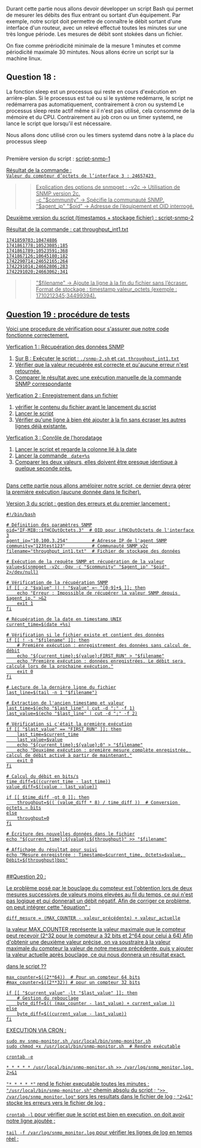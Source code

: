 Durant cette partie nous allons devoir développer un script Bash qui permet de mesurer les débits des flux entrant ou sortant d’un équipement. 
Par exemple, notre script doit permettre de connaître le débit sortant d'une interface d'un routeur, avec un relevé effectué toutes les minutes sur une très longue période.
Les mesures de débit sont stokées dans un fichier.

On fixe comme prériodicité minimale de la mesure 1 minutes et comme périodicité maximale 30 mintutes.
Nous allons écrire un script sur la machine linux.

## Question 18 : 
La fonction sleep est un processus qui reste en cours d'exécution en arrière-plan. Si le processus est tué ou si le système redémarre, le script ne redémarrera pas automatiquement, contrairement à cron ou systemd
Le processus sleep reste actif même si il n'est pas utilisé, cela consomme de la mémoire et du CPU. Contrairement au job cron ou un timer systemd, ne lance le script que lorsqu'il est nécessaire.

Nous allons donc utilisé cron ou les timers systemd dans notre à la place du processus sleep

## 

Première version du script : 
<a href="https://github.com/cyrillignac/25-813-chollet-hachemi/blob/main/snmp-1.sh"> script-snmp-1  

Résultat de la commande :   
```Valeur du compteur d’octets de l’interface 3 : 24657423 ```

>> Explication des options de snmpget :
-v2c → Utilisation de SNMP version 2c.  
-c "$community" → Spécifie la communauté SNMP.  
"$agent_ip" "$oid" → Adresse de l’équipement et OID interrogé.  

Deuxième version du script (timestamps + stockage fichier) :
<a href="https://github.com/cyrillignac/25-813-chollet-hachemi/blob/main/snmp-2.sh"> script-snmp-2  

Résultat de la commande : cat throughput_int1.txt
```
1741859703;10474886
1741861778;10523085;185
1741861789;10523591;368
1741867126;10645180;182
1742290714;24652165;264
1742291014;24662806;283
1742291020;24663062;341
```

>> "$filename" → Ajoute la ligne à la fin du fichier sans l’écraser.
Format de stockage : timestamp valeur_octets (exemple : 1710212345;34499394).

## Question 19 : procédure de tests
Voici une procedure de vérification pour s'assurer que notre code fonctionne correctement.

Verfication 1 : Récupération des données SNMP  
1) Sur B : Exécuter le script : ```./snmp-2.sh``` et ```cat throughput_int1.txt```
2) Vérifier que la valeur recupérée est correcte et qu'aucune erreur n'est retournée.
3) Comparer le résultat avec une exécution manuelle de la commande SNMP correspondante  
  
Verfication 2 : Enregistrement dans un fichier 
1) vérifier le contenu du fichier avant le lancement du script
2) Lancer le script
3) Vérifier qu'une ligne à bien été ajouter à la fin sans écraser les autres lignes déjà existante.
  
Verfication 3 : Conrôle de l'horodatage  
1) Lancer le script et regarde la colonne lié à la date  
2) Lancer la commande ``` date+%s```  
3) Comparer les deux valeurs, elles doivent être presque identique à quelque seconde près.
  
## 
Dans cette partie nous allons améloirer notre script, ce dernier devra gérer la première exécution (aucune donnée dans le ficiher).  

Version 3 du script : gestion des erreurs et du premier lancement :   

```
#!/bin/bash

# Définition des paramètres SNMP
oid="IF-MIB::ifHCOutOctets.3"  # OID pour ifHCOutOctets de l'interface 3
agent_ip="10.100.3.254"         # Adresse IP de l'agent SNMP
community="123test123"          # Communauté SNMP v2c
filename="throughput_int1.txt"  # Fichier de stockage des données

# Exécution de la requête SNMP et récupération de la valeur
value=$(snmpget -v2c -Oqv -c "$community" "$agent_ip" "$oid" 2>/dev/null)

# Vérification de la récupération SNMP
if [[ -z "$value" || ! "$value" =~ ^[0-9]+$ ]]; then
    echo "Erreur : Impossible de récupérer la valeur SNMP depuis $agent_ip." >&2
    exit 1
fi

# Récupération de la date en timestamp UNIX
current_time=$(date +%s)

# Vérification si le fichier existe et contient des données
if [[ ! -s "$filename" ]]; then
    # Première exécution : enregistrement des données sans calcul de débit
    echo "${current_time};${value};FIRST_RUN" > "$filename"
    echo "Première exécution : données enregistrées. Le débit sera calculé lors de la prochaine exécution."
    exit 0
fi

# Lecture de la dernière ligne du fichier
last_line=$(tail -n 1 "$filename")

# Extraction de l'ancien timestamp et valeur
last_time=$(echo "$last_line" | cut -d ";" -f 1)
last_value=$(echo "$last_line" | cut -d ";" -f 2)

# Vérification si c'était la première exécution
if [[ "$last_value" == "FIRST_RUN" ]]; then
    last_time=$current_time
    last_value=$value
    echo "${current_time};${value};0" > "$filename"
    echo "Deuxième exécution : première mesure complète enregistrée, calcul de débit activé à partir de maintenant."
    exit 0
fi

# Calcul du débit en bits/s
time_diff=$((current_time - last_time))
value_diff=$((value - last_value))

if [[ $time_diff -gt 0 ]]; then
    throughput=$(( (value_diff * 8) / time_diff ))  # Conversion octets → bits
else
    throughput=0
fi

# Écriture des nouvelles données dans le fichier
echo "${current_time};${value};${throughput}" >> "$filename"

# Affichage du résultat pour suivi
echo "Mesure enregistrée : Timestamp=$current_time, Octets=$value, Débit=${throughput}bps"


```

##Question 20 : 

Le problème posé par le bouclage du compteur est l'obtention lors de deux mesures successives de valeurs moins elevées au fil du temps, ce qui n'est pas logique et qui donnerait un débit négatif. Afin de corriger ce problème, on peut intégrer cette "équation" : 
```
diff_mesure = (MAX_COUNTER - valeur_précédente) + valeur_actuelle
```
la valeur MAX_COUNTER représente la valeur maximale que le compteur peut recevoir (2^32 pour le compteur a 32 bits et 2^64 pour celui à 64)
Afin d'obtenir une deuxième valeur précise, on va soustraire à la valeur maximale du compteur la valeur de notre mesure précédente, puis y ajouter la valeur actuelle après bouclage, ce qui nous donnera un résultat exact. 

dans le script ??

```
max_counter=$((2**64))  # Pour un compteur 64 bits
#max_counter=$((2**32)) # pour un compteur 32 bits

if [[ "$current_value" -lt "$last_value" ]]; then
    # Gestion du rebouclage
    byte_diff=$(( (max_counter - last_value) + current_value ))
else
    byte_diff=$((current_value - last_value))
fi
```

EXECUTION VIA CRON :
```
sudo mv snmp-monitor.sh /usr/local/bin/snmp-monitor.sh
sudo chmod +x /usr/local/bin/snmp-monitor.sh  # Rendre exécutable
```
```
crontab -e
```
```
* * * * * /usr/local/bin/snmp-monitor.sh >> /var/log/snmp_monitor.log 2>&1
```

```"* * * * *"``` rend le fichier executable toutes les minutes ;
```"/usr/local/bin/snmp-monitor.sh"``` chemin absolu du script ;
```">> /var/log/snmp_monitor.log"``` sors les resultats dans le fichier de log ;
```"2>&1"``` stocke les erreurs vers le fichier de log ;

```crontab -l``` pour vérifier que le script est bien en execution, on doit avoir notre ligne ajoutée ;

```tail -f /var/log/snmp_monitor.log``` pour vérifier les lignes de log en temps réel ;

